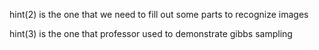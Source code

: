 hint(2) is the one that we need to fill out some parts to recognize images

hint(3) is the one that professor used to demonstrate gibbs sampling
